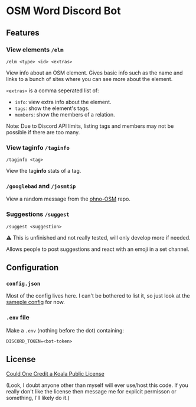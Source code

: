 # OSM Word Discord Bot

## Features

### View elements `/elm`

`/elm <type> <id> <extras>`

View info about an OSM element.
Gives basic info such as the name and links to a bunch of sites where you can see more about the element.

`<extras>` is a comma seperated list of:

- `info`: view extra info about the element.
- `tags`: show the element's tags.
- `members`: show the members of a relation.

Note: Due to Discord API limits, listing tags and members may not be possible if there are too many.

### View tag**info** `/taginfo`

`/taginfo <tag>`

View the tag**info** stats of a tag.

### `/googlebad` and `/josmtip`

View a random message from the [ohno-OSM](/GoodClover/ohno-OSM) repo.

### Suggestions `/suggest`

`/suggest <suggestion>`

⚠️ This is unfinished and not really tested, will only develop more if needed.

Allows people to post suggestions and react with an emoji in a set channel.

## Configuration

### `config.json`

Most of the config lives here.
I can't be bothered to list it, so just look at the [sameple config](sample_config.json) for now.

### `.env` file

Make a `.env` (nothing before the dot) containing:

```env
DISCORD_TOKEN=<bot-token>
```

## License

[Could One Credit a Koala Public License](<https://github.com/GoodClover/COCK-Public-License/blob/main/LICENSE.md>)

(Look, I doubt anyone other than myself will ever use/host this code.
If you really don't like the license then message me for explicit permisson or something, I'll likely do it.)
